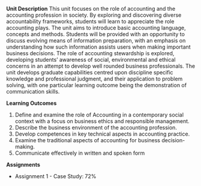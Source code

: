 **Unit Description**
This unit focuses on the role of accounting and the accounting profession in society. By
exploring and discovering diverse accountability frameworks, students will learn to appreciate
the role accounting plays. The unit aims to introduce basic accounting language, concepts
and methods. Students will be provided with an opportunity to discuss evolving means of
information preparation, with an emphasis on understanding how such information assists
users when making important business decisions. The role of accounting stewardship is
explored, developing students’ awareness of social, environmental and ethical concerns in an
attempt to develop well rounded business professionals. The unit develops graduate
capabilities centred upon discipline specific knowledge and professional judgment, and their
application to problem solving, with one particular learning outcome being the demonstration
of communication skills.

**Learning Outcomes**
1. Define and examine the role of Accounting in a contemporary social context with a focus
on business ethics and responsible management.
2. Describe the business environment of the accounting profession.
3. Develop competences in key technical aspects in accounting practice.
4. Examine the traditional aspects of accounting for business decision-making.
5. Communicate effectively in written and spoken form

**Assignments** 
- Assignment 1 - Case Study: 72%
